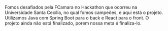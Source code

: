 Fomos desafiados pela FCamara no Hackathon que ocorreu na Universidade Santa Cecília, no qual fomos campeões, e aqui está o projeto.
Utilizamos Java com Spring Boot para o back e React para o front.
O projeto ainda não está finalizado, porem nossa meta é finaliza-lo.
